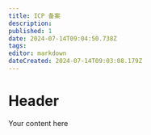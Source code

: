 ```yaml
---
title: ICP 备案
description: 
published: 1
date: 2024-07-14T09:04:50.738Z
tags: 
editor: markdown
dateCreated: 2024-07-14T09:03:08.179Z
---
```


# Header
Your content here